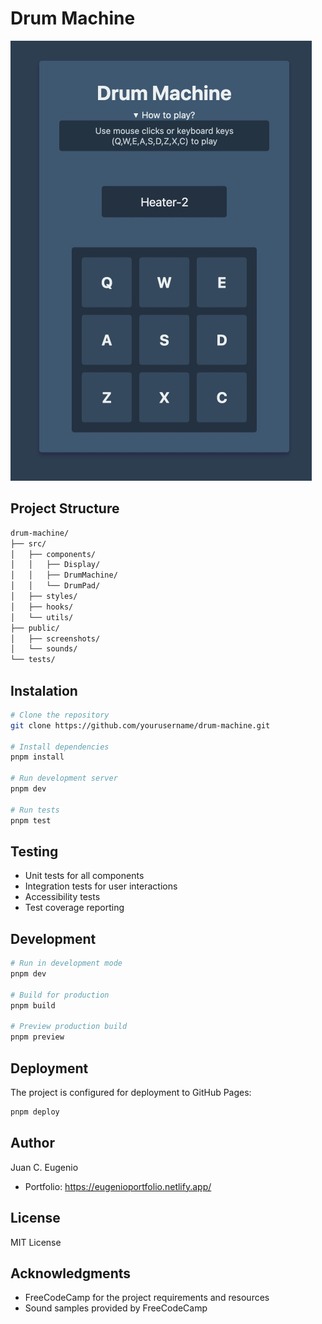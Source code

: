 # Drum Machine

![Drum Machine Screenshot](./public/screenshots/drum-machine.jpeg)

## Project Structure
```bash
drum-machine/
├── src/
│   ├── components/
│   │   ├── Display/
│   │   ├── DrumMachine/
│   │   └── DrumPad/
│   ├── styles/
│   ├── hooks/
│   └── utils/
├── public/
│   ├── screenshots/
│   └── sounds/
└── tests/
```

## Instalation

```bash
# Clone the repository
git clone https://github.com/yourusername/drum-machine.git

# Install dependencies
pnpm install

# Run development server
pnpm dev

# Run tests
pnpm test
```
## Testing
- Unit tests for all components
- Integration tests for user interactions
- Accessibility tests
- Test coverage reporting

## Development

```bash
# Run in development mode
pnpm dev

# Build for production
pnpm build

# Preview production build
pnpm preview

```

## Deployment
The project is configured for deployment to GitHub Pages:

```bash
pnpm deploy
```

## Author
Juan C. Eugenio

- Portfolio: https://eugenioportfolio.netlify.app/
## License
MIT License

## Acknowledgments
- FreeCodeCamp for the project requirements and resources
- Sound samples provided by FreeCodeCamp


